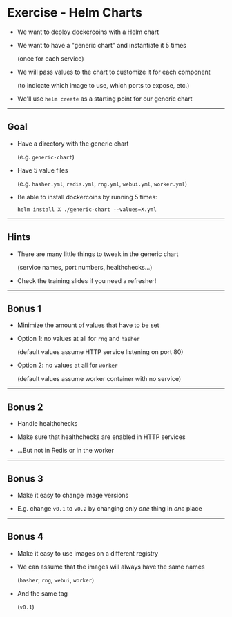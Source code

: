 # Exercise - Helm Charts

- We want to deploy dockercoins with a Helm chart

- We want to have a "generic chart" and instantiate it 5 times

  (once for each service)

- We will pass values to the chart to customize it for each component

  (to indicate which image to use, which ports to expose, etc.)

- We'll use `helm create` as a starting point for our generic chart

---

## Goal

- Have a directory with the generic chart

  (e.g. `generic-chart`)

- Have 5 value files

  (e.g. `hasher.yml`, `redis.yml`, `rng.yml`, `webui.yml`, `worker.yml`)

- Be able to install dockercoins by running 5 times:

  `helm install X ./generic-chart --values=X.yml`

---

## Hints

- There are many little things to tweak in the generic chart

  (service names, port numbers, healthchecks...)

- Check the training slides if you need a refresher!

---

## Bonus 1

- Minimize the amount of values that have to be set

- Option 1: no values at all for `rng` and `hasher`

  (default values assume HTTP service listening on port 80)

- Option 2: no values at all for `worker`

  (default values assume worker container with no service)


---

## Bonus 2

- Handle healthchecks

- Make sure that healthchecks are enabled in HTTP services

- ...But not in Redis or in the worker

---

## Bonus 3

- Make it easy to change image versions

- E.g. change `v0.1` to `v0.2` by changing only *one* thing in *one* place

---

## Bonus 4

- Make it easy to use images on a different registry

- We can assume that the images will always have the same names

  (`hasher`, `rng`, `webui`, `worker`)

- And the same tag

  (`v0.1`)
